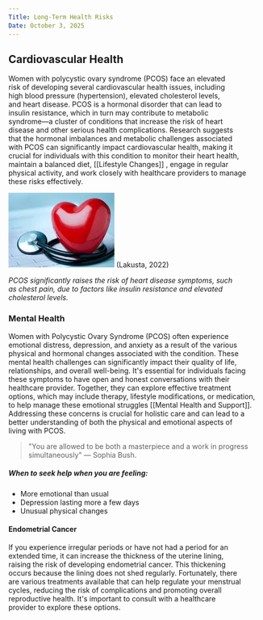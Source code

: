 ```yaml
---
Title: Long-Term Health Risks
Date: October 3, 2025
---
```

## Cardiovascular Health

Women with polycystic ovary syndrome (PCOS) face an elevated   
risk of developing several cardiovascular health issues, including  
high blood pressure (hypertension), elevated cholesterol levels,  
and heart disease. PCOS is a hormonal disorder that can lead to  
insulin resistance, which in turn may contribute to metabolic  
syndrome—a cluster of conditions that increase the risk of heart  
disease and other serious health complications. Research suggests  
that the hormonal imbalances and metabolic challenges associated  
with PCOS can significantly impact cardiovascular health, making it  
crucial for individuals with this condition to monitor their heart health,  
maintain a balanced diet, [[Lifestyle Changes]] , engage in regular  
physical activity, and work closely with healthcare providers to manage  
these risks effectively.

![heart health](image-1.png) 
(Lakusta, 2022)

*PCOS significantly raises the risk of heart disease symptoms, such  
as chest pain, due to factors like insulin resistance and elevated  
cholesterol levels.*

### Mental Health

Women with Polycystic Ovary Syndrome (PCOS) often experience  
emotional distress, depression, and anxiety as a result of the various  
physical and hormonal changes associated with the condition. These  
mental health challenges can significantly impact their quality of life,  
relationships, and overall well-being. It's essential for individuals facing  
these symptoms to have open and honest conversations with their  
healthcare provider. Together, they can explore effective treatment  
options, which may include therapy, lifestyle modifications, or medication,  
to help manage these emotional struggles [[Mental Health and Support]].  
Addressing these concerns is crucial for holistic care and can lead to a  
better understanding of both the physical and emotional aspects of  
living with PCOS.


> "You are allowed to be both a masterpiece and a work in progress  
> simultaneously" — Sophia Bush. 


##### When to seek help when you are feeling:

- More emotional than usual
- Depression lasting more a few days
- Unusual physical changes

#### Endometrial Cancer

If you experience irregular periods or have not had a period for an  
extended time, it can increase the thickness of the uterine lining,  
raising the risk of developing endometrial cancer. This thickening  
occurs because the lining does not shed regularly. Fortunately, there  
are various treatments available that can help regulate your menstrual  
cycles, reducing the risk of complications and promoting overall  
reproductive health. It's important to consult with a healthcare  
provider to explore these options.